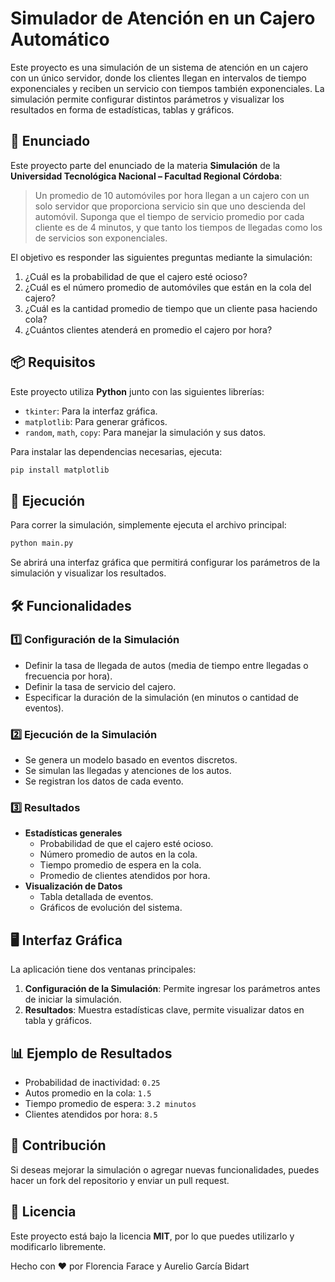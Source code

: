 # Simulador de Atención en un Cajero Automático

Este proyecto es una simulación de un sistema de atención en un cajero con un único servidor, donde los clientes llegan en intervalos de tiempo exponenciales y reciben un servicio con tiempos también exponenciales. La simulación permite configurar distintos parámetros y visualizar los resultados en forma de estadísticas, tablas y gráficos.

## 📌 Enunciado

Este proyecto parte del enunciado de la materia **Simulación** de la **Universidad Tecnológica Nacional – Facultad Regional Córdoba**:

> Un promedio de 10 automóviles por hora llegan a un cajero con un solo servidor que proporciona servicio sin que uno descienda del automóvil. Suponga que el tiempo de servicio promedio por cada cliente es de 4 minutos, y que tanto los tiempos de llegadas como los de servicios son exponenciales.

El objetivo es responder las siguientes preguntas mediante la simulación:

1. ¿Cuál es la probabilidad de que el cajero esté ocioso?
2. ¿Cuál es el número promedio de automóviles que están en la cola del cajero?
3. ¿Cuál es la cantidad promedio de tiempo que un cliente pasa haciendo cola?
4. ¿Cuántos clientes atenderá en promedio el cajero por hora?

## 📦 Requisitos

Este proyecto utiliza **Python** junto con las siguientes librerías:

- `tkinter`: Para la interfaz gráfica.
- `matplotlib`: Para generar gráficos.
- `random`, `math`, `copy`: Para manejar la simulación y sus datos.

Para instalar las dependencias necesarias, ejecuta:

```sh
pip install matplotlib
```

## 🚀 Ejecución

Para correr la simulación, simplemente ejecuta el archivo principal:

```sh
python main.py
```

Se abrirá una interfaz gráfica que permitirá configurar los parámetros de la simulación y visualizar los resultados.

## 🛠 Funcionalidades

### 1️⃣ Configuración de la Simulación
- Definir la tasa de llegada de autos (media de tiempo entre llegadas o frecuencia por hora).
- Definir la tasa de servicio del cajero.
- Especificar la duración de la simulación (en minutos o cantidad de eventos).

### 2️⃣ Ejecución de la Simulación
- Se genera un modelo basado en eventos discretos.
- Se simulan las llegadas y atenciones de los autos.
- Se registran los datos de cada evento.

### 3️⃣ Resultados
- **Estadísticas generales**
  - Probabilidad de que el cajero esté ocioso.
  - Número promedio de autos en la cola.
  - Tiempo promedio de espera en la cola.
  - Promedio de clientes atendidos por hora.
- **Visualización de Datos**
  - Tabla detallada de eventos.
  - Gráficos de evolución del sistema.

## 🖥 Interfaz Gráfica

La aplicación tiene dos ventanas principales:

1. **Configuración de la Simulación**: Permite ingresar los parámetros antes de iniciar la simulación.
2. **Resultados**: Muestra estadísticas clave, permite visualizar datos en tabla y gráficos.

## 📊 Ejemplo de Resultados

- Probabilidad de inactividad: `0.25`
- Autos promedio en la cola: `1.5`
- Tiempo promedio de espera: `3.2 minutos`
- Clientes atendidos por hora: `8.5`

## 🔗 Contribución

Si deseas mejorar la simulación o agregar nuevas funcionalidades, puedes hacer un fork del repositorio y enviar un pull request.

## 📜 Licencia

Este proyecto está bajo la licencia **MIT**, por lo que puedes utilizarlo y modificarlo libremente.

Hecho con ❤️ por Florencia Farace y Aurelio García Bidart
